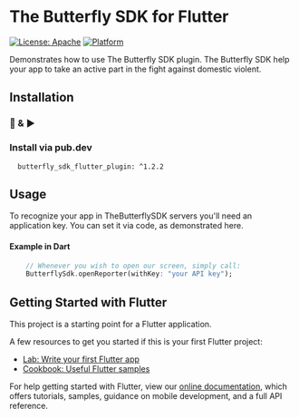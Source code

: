 # The Butterfly SDK for Flutter
[![License: Apache](https://img.shields.io/badge/License-Apache-yellow.svg)](https://github.com/TheButterflySDK/Android/blob/main/LICENSE)
[![Platform](https://img.shields.io/badge/Platform-Flutter-blue.svg)](https://pub.dev/packages/butterfly_sdk_flutter_plugin)

Demonstrates how to use The Butterfly SDK  plugin.
The Butterfly SDK help your app to take an active part in the fight against domestic violent.

## Installation
### 🔌 & ▶️

### Install via pub.dev

```
  butterfly_sdk_flutter_plugin: ^1.2.2
```

## Usage

To recognize your app in TheButterflySDK servers you'll need an application key. You can set it via code, as demonstrated here.

#### Example in Dart

```Dart
    // Whenever you wish to open our screen, simply call:
    ButterflySdk.openReporter(withKey: "your API key");
```

## Getting Started with Flutter

This project is a starting point for a Flutter application.

A few resources to get you started if this is your first Flutter project:

- [Lab: Write your first Flutter app](https://flutter.dev/docs/get-started/codelab)
- [Cookbook: Useful Flutter samples](https://flutter.dev/docs/cookbook)

For help getting started with Flutter, view our
[online documentation](https://flutter.dev/docs), which offers tutorials,
samples, guidance on mobile development, and a full API reference.
